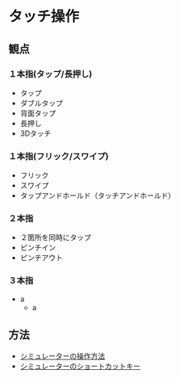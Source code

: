 # タッチ操作

## 観点

### １本指(タップ/長押し)

- タップ
- ダブルタップ
- 背面タップ
- 長押し
- 3Dタッチ

### １本指(フリック/スワイプ)

- フリック
- スワイプ
- タップアンドホールド（タッチアンドホールド）

### ２本指

- ２箇所を同時にタップ
- ピンチイン
- ピンチアウト

### ３本指

- a
  - a

## 方法

- [シミュレーターの操作方法](OperationManual.md)
- [シミュレーターのショートカットキー](ShortCutList.md)
